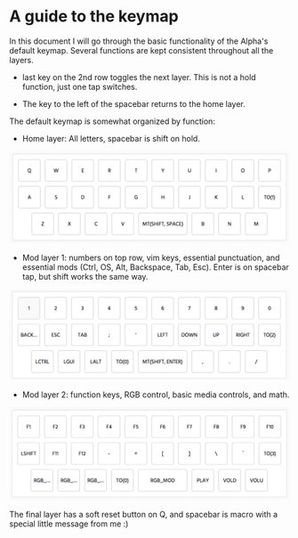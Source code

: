 # A guide to the keymap

In this document I will go through the basic functionality of the Alpha's default keymap. Several functions are kept consistent throughout all the layers. 

 - last key on the 2nd row toggles the next layer. This is not a hold function, just one tap switches.

 - The key to the left of the spacebar returns to the home layer.

The default keymap is somewhat organized by function:

 - Home layer: All letters, spacebar is shift on hold.

![home layer](../photos/keymap/home.png) 

 - Mod layer 1: numbers on top row, vim keys, essential punctuation, and essential mods (Ctrl, OS, Alt, Backspace, Tab, Esc). Enter is on spacebar tap, but shift works the same way. 
 
 ![mods](../photos/keymap/mods.png)

 - Mod layer 2: function keys, RGB control, basic media controls, and math. 
 
![mods 2](../photos/keymap/mods2.png)

The final layer has a soft reset button on Q, and spacebar is macro with a special little message from me :)
